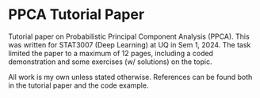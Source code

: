# PPCA Tutorial Paper
Tutorial paper on Probabilistic Principal Component Analysis (PPCA).
This was written for STAT3007 (Deep Learning) at UQ in Sem 1, 2024. The task limited the paper to a maximum of 12 pages, including a coded demonstration and some exercises (w/ solutions) on the topic.

All work is my own unless stated otherwise. References can be found both in the tutorial paper and the code example.
